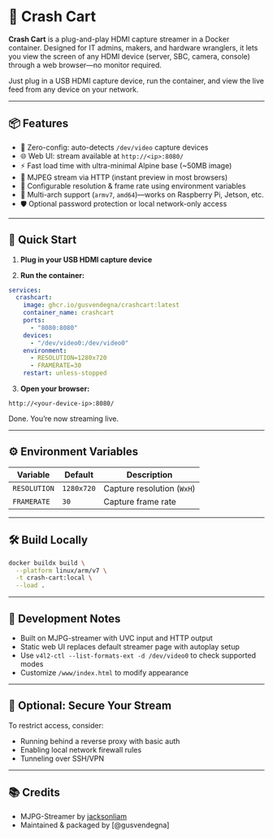 # 🛒 Crash Cart

**Crash Cart** is a plug-and-play HDMI capture streamer in a Docker container. Designed for IT admins, makers, and hardware wranglers, it lets you view the screen of any HDMI device (server, SBC, camera, console) through a web browser—no monitor required.

Just plug in a USB HDMI capture device, run the container, and view the live feed from any device on your network.

---

## 📦 Features

- 🔌 Zero-config: auto-detects `/dev/video` capture devices
- 🌐 Web UI: stream available at `http://<ip>:8080/`
- ⚡ Fast load time with ultra-minimal Alpine base (~50MB image)
- 🔁 MJPEG stream via HTTP (instant preview in most browsers)
- 🔧 Configurable resolution & frame rate using environment variables
- 🐳 Multi-arch support (`armv7`, `amd64`)—works on Raspberry Pi, Jetson, etc.
- 🛡️ Optional password protection or local network-only access

---

## 🚀 Quick Start

1. **Plug in your USB HDMI capture device**

2. **Run the container:**

```yaml
services:
  crashcart:
    image: ghcr.io/gusvendegna/crashcart:latest
    container_name: crashcart
    ports:
      - "8080:8080"
    devices:
      - "/dev/video0:/dev/video0"
    environment:
      - RESOLUTION=1280x720
      - FRAMERATE=30
    restart: unless-stopped
```

3. **Open your browser:**

```
http://<your-device-ip>:8080/
```

Done. You’re now streaming live.

---

## ⚙️ Environment Variables

| Variable     | Default     | Description                      |
|--------------|-------------|----------------------------------|
| `RESOLUTION` | `1280x720`  | Capture resolution (`WxH`)       |
| `FRAMERATE`  | `30`        | Capture frame rate               |

---

## 🛠️ Build Locally

```bash
docker buildx build \
  --platform linux/arm/v7 \
  -t crash-cart:local \
  --load .
```

---

## 🧪 Development Notes

- Built on MJPG-streamer with UVC input and HTTP output
- Static web UI replaces default streamer page with autoplay setup
- Use `v4l2-ctl --list-formats-ext -d /dev/video0` to check supported modes
- Customize `/www/index.html` to modify appearance

---

## 🔐 Optional: Secure Your Stream

To restrict access, consider:
- Running behind a reverse proxy with basic auth
- Enabling local network firewall rules
- Tunneling over SSH/VPN

---

## 📚 Credits

- MJPG-Streamer by [jacksonliam](https://github.com/jacksonliam/mjpg-streamer)
- Maintained & packaged by [@gusvendegna]

